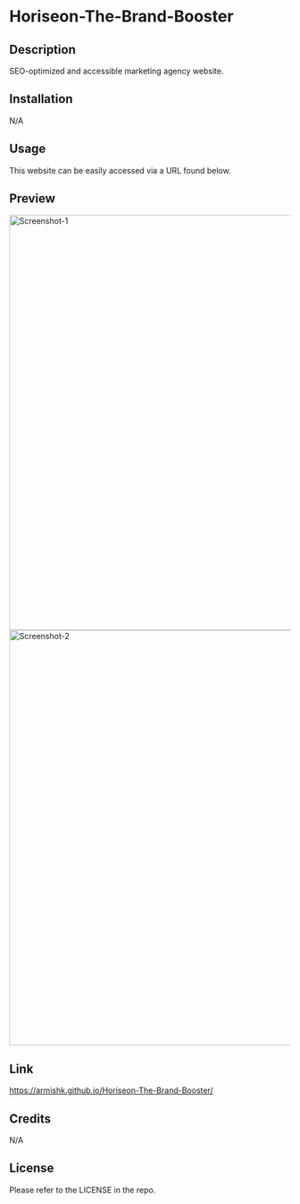 # Horiseon-The-Brand-Booster
## Description
SEO-optimized and accessible marketing agency website. 
## Installation
N/A
## Usage
This website can be easily accessed via a URL found below.
## Preview
<img width="742" alt="Screenshot-1" src="https://github.com/Armishk/Horiseon-The-Brand-Booster/assets/134334179/bbdb42e0-7066-4ed9-81c1-325c27447590">

<img width="742" alt="Screenshot-2" src="https://github.com/Armishk/Horiseon-The-Brand-Booster/assets/134334179/14fc4f40-70bc-466d-bbf8-35af79abf7ac">

## Link
https://armishk.github.io/Horiseon-The-Brand-Booster/
## Credits
N/A
## License
Please refer to the LICENSE in the repo.

